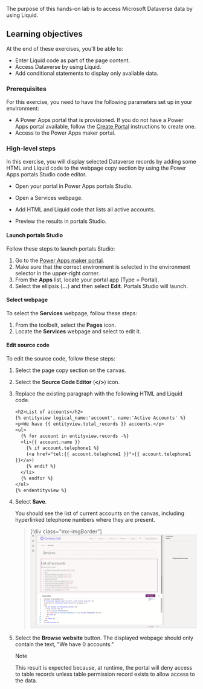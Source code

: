 The purpose of this hands-on lab is to access Microsoft Dataverse data by using Liquid.

## Learning objectives

At the end of these exercises, you'll be able to:

- Enter Liquid code as part of the page content.
- Access Dataverse by using Liquid.
- Add conditional statements to display only available data.

### Prerequisites

For this exercise, you need to have the following parameters set up in your environment:

- A Power Apps portal that is provisioned. If you do not have a Power Apps portal available, follow the [Create Portal](https://docs.microsoft.com/powerapps/maker/portals/create-portal/?azure-portal=true) instructions to create one.
- Access to the Power Apps maker portal.

### High-level steps

In this exercise, you will display selected Dataverse records by adding some HTML and Liquid code to the webpage copy section by using the Power Apps portals Studio code editor.  

- Open your portal in Power Apps portals Studio.

- Open a Services webpage.

- Add HTML and Liquid code that lists all active accounts.

- Preview the results in portals Studio.


#### Launch portals Studio

Follow these steps to launch portals Studio:

1. Go to the [Power Apps maker portal](https://make.powerapps.com/?azure-portal=true).
1. Make sure that the correct environment is selected in the environment selector in the upper-right corner.
1. From the **Apps** list, locate your portal app (Type = Portal).
1. Select the ellipsis (**...**) and then select **Edit**. Portals Studio will launch.

#### Select webpage

To select the **Services** webpage, follow these steps:

1. From the toolbelt, select the **Pages** icon.
1. Locate the **Services** webpage and select to edit it.

#### Edit source code

To edit the source code, follow these steps:

1. Select the page copy section on the canvas.

1. Select the **Source Code Editor** (**</>**) icon.

1. Replace the existing paragraph with the following HTML and Liquid code.

   ```twig
   <h2>List of accounts</h2>
   {% entityview logical_name:'account', name:'Active Accounts' %}
   <p>We have {{ entityview.total_records }} accounts.</p>
   <ul>
     {% for account in entityview.records -%}
     <li>{{ account.name }}
       {% if account.telephone1 %}
       (<a href="tel:{{ account.telephone1 }}">{{ account.telephone1 }}</a>)
       {% endif %}
     </li>
     {% endfor %}
   </ul>
   {% endentityview %}
   ```

1. Select **Save**.

   You should see the list of current accounts on the canvas, including hyperlinked telephone numbers where they are present.
   > [!div class="mx-imgBorder"]
   > [![List of accounts appears in Portal Studio](../media/liquid-exercise.png)](../media/liquid-exercise.png#lightbox)

1. Select the **Browse website** button. The displayed webpage should only contain the text, "We have 0 accounts."

    > [!NOTE]
    > This result is expected because, at runtime, the portal will deny access to table records unless table permission record exists to allow access to the data.
